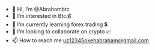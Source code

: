 - 👋 Hi, I’m @Abrahambtc
- 👀 I’m interested in Btc💰
- 🌱 I’m currently learning forex trading 💲
- 💞️ I’m looking to collaborate on crypto 💹
- 📫 How to reach me uz12345okehabraham@gmail.com

<!---
Abrahambtc/Abrahambtc is a ✨ special ✨ repository because its `README.md` (this file) appears on your GitHub profile.
You can click the Preview link to take a look at your changes.
--->
